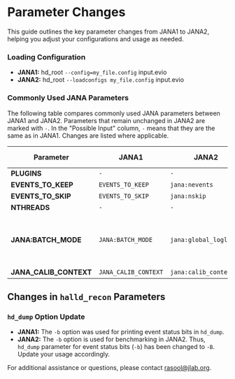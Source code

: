 # Parameter Changes

This guide outlines the key parameter changes from JANA1 to JANA2, helping you adjust your configurations and usage as needed.

### Loading Configuration

- **JANA1:** hd_root `--config=my_file.config` input.evio
- **JANA2:** hd_root `--loadconfigs my_file.config` input.evio

### Commonly Used JANA Parameters

The following table compares commonly used JANA parameters between JANA1 and JANA2. Parameters that remain unchanged in JANA2 are marked with `-`. In the "Possible Input" column, `-` means that they are the same as in JANA1. Changes are listed where applicable.

| **Parameter**         | **JANA1**              | **JANA2**                    | **Possible Inputs**                              |
|-----------------------|------------------------|------------------------------|--------------------------------------------------|
| **PLUGINS**           | `- `                   | `-`                          | `-`                                              |
| **EVENTS_TO_KEEP**    | `EVENTS_TO_KEEP`       | `jana:nevents`               | `-`                                              |
| **EVENTS_TO_SKIP**    | `EVENTS_TO_SKIP`       | `jana:nskip`                | `-`                                              |
| **NTHREADS**          | `-`                    | `-`                          | `-`                                              |
| **JANA:BATCH_MODE**   | `JANA:BATCH_MODE`      | `jana:global_loglevel`                 | `TRACE`, `DEBUG`, `INFO`, `WARN`, `FATAL`, `OFF` |
| **JANA_CALIB_CONTEXT**| `JANA_CALIB_CONTEXT`   | `jana:calib_context`         | `-`                                              |

## Changes in `halld_recon` Parameters

### `hd_dump` Option Update

- **JANA1:** The `-b` option was used for printing event status bits in `hd_dump`.
- **JANA2:** The `-b` option is used for benchmarking in JANA2. Thus, `hd_dump` parameter for event status bits (`-b`) has been changed to `-B`. Update your usage accordingly.

For additional assistance or questions, please contact [rasool@jlab.org](mailto:rasool@jlab.org).
